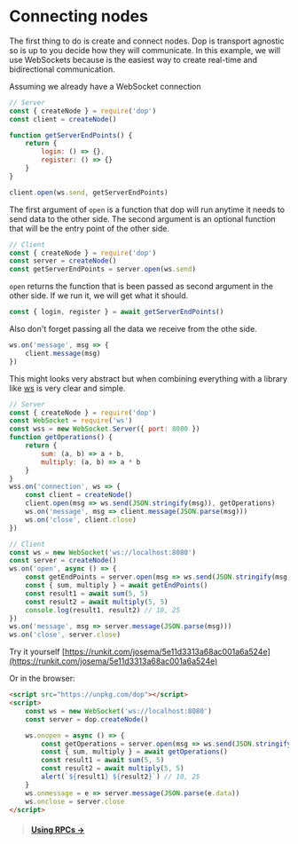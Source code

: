 # Connecting nodes

The first thing to do is create and connect nodes. Dop is transport agnostic so is up to you decide how they will communicate. In this example, we will use WebSockets because is the easiest way to create real-time and bidirectional communication.

Assuming we already have a WebSocket connection

```js
// Server
const { createNode } = require('dop')
const client = createNode()

function getServerEndPoints() {
    return {
        login: () => {},
        register: () => {}
    }
}

client.open(ws.send, getServerEndPoints)
```

The first argument of `open` is a function that dop will run anytime it needs to send data to the other side. The second argument is an optional function that will be the entry point of the other side.

```js
// Client
const { createNode } = require('dop')
const server = createNode()
const getServerEndPoints = server.open(ws.send)
```

`open` returns the function that is been passed as second argument in the other side. If we run it, we will get what it should.

```js
const { login, register } = await getServerEndPoints()
```

Also don't forget passing all the data we receive from the othe side.

```js
ws.on('message', msg => {
    client.message(msg)
})
```

This might looks very abstract but when combining everything with a library like [ws](https://github.com/websockets/ws) is very clear and simple.

```js
// Server
const { createNode } = require('dop')
const WebSocket = require('ws')
const wss = new WebSocket.Server({ port: 8080 })
function getOperations() {
    return {
        sum: (a, b) => a + b,
        multiply: (a, b) => a * b
    }
}
wss.on('connection', ws => {
    const client = createNode()
    client.open(msg => ws.send(JSON.stringify(msg)), getOperations)
    ws.on('message', msg => client.message(JSON.parse(msg)))
    ws.on('close', client.close)
})

// Client
const ws = new WebSocket('ws://localhost:8080')
const server = createNode()
ws.on('open', async () => {
    const getEndPoints = server.open(msg => ws.send(JSON.stringify(msg)))
    const { sum, multiply } = await getEndPoints()
    const result1 = await sum(5, 5)
    const result2 = await multiply(5, 5)
    console.log(result1, result2) // 10, 25
})
ws.on('message', msg => server.message(JSON.parse(msg)))
ws.on('close', server.close)
```

Try it yourself [https://runkit.com/josema/5e11d3313a68ac001a6a524e](https://runkit.com/josema/5e11d3313a68ac001a6a524e)

Or in the browser:

<!-- <script src="https://unpkg.com/dop@1.0.0-beta.1/dist/dop.umd.js"></script> -->

```html
<script src="https://unpkg.com/dop"></script>
<script>
    const ws = new WebSocket('ws://localhost:8080')
    const server = dop.createNode()

    ws.onopen = async () => {
        const getOperations = server.open(msg => ws.send(JSON.stringify(msg)))
        const { sum, multiply } = await getOperations()
        const result1 = await sum(5, 5)
        const result2 = await multiply(5, 5)
        alert(`${result1} ${result2}`) // 10, 25
    }
    ws.onmessage = e => server.message(JSON.parse(e.data))
    ws.onclose = server.close
</script>
```

> #### [Using RPCs →](/guide/javascript/using-rpcs)
